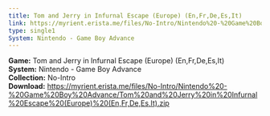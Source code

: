 ```yaml
---
title: Tom and Jerry in Infurnal Escape (Europe) (En,Fr,De,Es,It)
link: https://myrient.erista.me/files/No-Intro/Nintendo%20-%20Game%20Boy%20Advance/Tom%20and%20Jerry%20in%20Infurnal%20Escape%20(Europe)%20(En,Fr,De,Es,It).zip
type: single1
System: Nintendo - Game Boy Advance
---
```

<b>Game:</b> Tom and Jerry in Infurnal Escape (Europe) (En,Fr,De,Es,It)<br>
<b>System:</b> Nintendo - Game Boy Advance<br>
<b>Collection:</b> No-Intro<br>
<b>Download:</b> https://myrient.erista.me/files/No-Intro/Nintendo%20-%20Game%20Boy%20Advance/Tom%20and%20Jerry%20in%20Infurnal%20Escape%20(Europe)%20(En,Fr,De,Es,It).zip